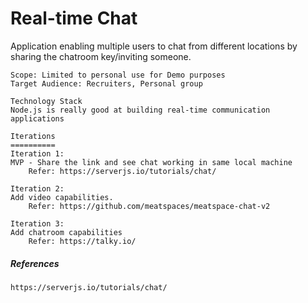 # Real-time Chat

Application enabling multiple users to chat from different locations by sharing the chatroom key/inviting someone.

```
Scope: Limited to personal use for Demo purposes
Target Audience: Recruiters, Personal group

Technology Stack
Node.js is really good at building real-time communication applications

Iterations
==========
Iteration 1:
MVP - Share the link and see chat working in same local machine
    Refer: https://serverjs.io/tutorials/chat/

Iteration 2:
Add video capabilities.
    Refer: https://github.com/meatspaces/meatspace-chat-v2

Iteration 3:
Add chatroom capabilities
    Refer: https://talky.io/

```

##### References

```
https://serverjs.io/tutorials/chat/
```



